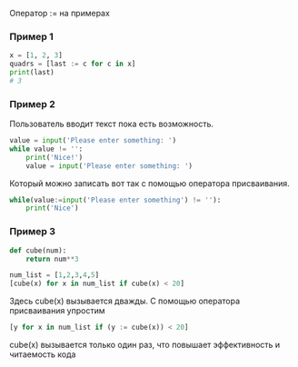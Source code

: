 Оператор := на примерах

### Пример 1
```python
x = [1, 2, 3]
quadrs = [last := c for c in x]
print(last)
# 3
```

### Пример 2
Пользователь вводит текст пока есть возможность.
```python
value = input('Please enter something: ')
while value != '':
    print('Nice!')
    value = input('Please enter something: ')
```
Который можно записать вот так с помощью оператора присваивания.
```python
while(value:=input('Please enter something') != ''):
    print('Nice')
```

### Пример 3
```python
def cube(num):
    return num**3

num_list = [1,2,3,4,5]
[cube(x) for x in num_list if cube(x) < 20]
```
Здесь cube(x) вызывается дважды. С помощью оператора присваивания упростим
```python
[y for x in num_list if (y := cube(x)) < 20]
```
cube(x) вызывается только один раз, что повышает эффективность и читаемость кода